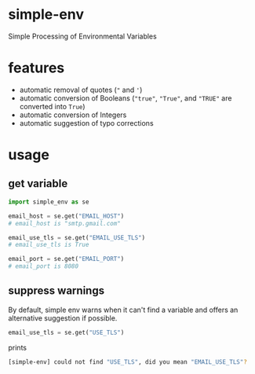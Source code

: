 # simple-env
Simple Processing of Environmental Variables

# features
- automatic removal of quotes (`"` and `'`)
- automatic conversion of Booleans (`"true"`, `"True"`, and `"TRUE"` are converted into `True`)
- automatic conversion of Integers
- automatic suggestion of typo corrections

# usage
## get variable
```python
import simple_env as se

email_host = se.get("EMAIL_HOST")
# email_host is "smtp.gmail.com"

email_use_tls = se.get("EMAIL_USE_TLS")
# email_use_tls is True

email_port = se.get("EMAIL_PORT")
# email_port is 8080
```

## suppress warnings
By default, simple env warns when it can't find a variable and offers an alternative suggestion if possible.
```python
email_use_tls = se.get("USE_TLS")
```
prints
```bash
[simple-env] could not find "USE_TLS", did you mean "EMAIL_USE_TLS"?
```

